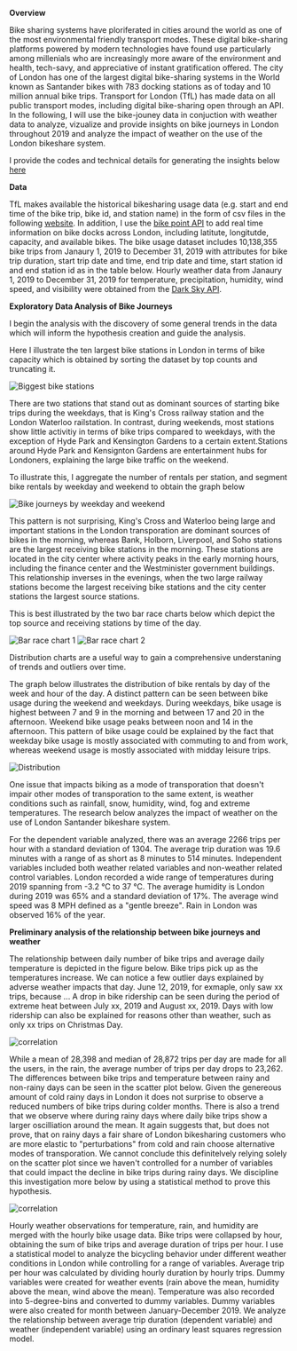 **Overview**

Bike sharing systems have ploriferated in cities around the world as one of the most environmental friendly transport modes. These digital bike-sharing platforms powered by modern technologies have found use particularly among millenials who are increasingly more aware of the environment and health,  tech-savy, and appreciative of instant gratification offered. The city of London has one of the largest digital bike-sharing systems in the World known as Santander bikes with 783 docking stations as of today and 10 million annual bike trips. Transport for London (TfL) has made data on all public transport modes, including digital bike-sharing open through an API. In the following, I will use the bike-jouney data in conjuction with weather data to analyze, vizualize and provide insights on bike journeys in London throughout 2019 and analyze the impact of weather on the use of the London bikeshare system. 

I provide the codes and technical details for generating the insights below [here](https://github.com/albagjonbalajdc/Modeling-bike-journeys-and-weather-in-London/blob/master/tfl_project_copy2.ipynb)

**Data**

TfL makes available the historical bikesharing usage data (e.g. start and end time of the bike trip, bike id, and station name) in the form of csv files in the following [website](https://cycling.data.tfl.gov.uk). In addition, I use the [bike point API](https://api.tfl.gov.uk/swagger/ui/index.html?url=/swagger/docs/v1#!/BikePoint/BikePoint_GetAll) to add real time information on bike docks across London, including latitute, longitutde, capacity, and available bikes. The bike usage dataset includes 10,138,355 bike trips from Janaury 1, 2019 to December 31, 2019 with attributes for bike trip duration, start trip date and time, end trip date and time, start station id and end station id as in the table below. Hourly weather data from Janaury 1, 2019 to December 31, 2019 for temperature, precipitation, humidity, wind speed, and visibility were obtained from the [Dark Sky API](https://darksky.net/dev/account).

**Exploratory Data Analysis of Bike Journeys**

I begin the analysis with the discovery of some general trends in the data which will inform the hypothesis creation and guide the analysis. 

Here I illustrate the ten largest bike stations in London in terms of bike capacity which is obtained by sorting the dataset by top counts and truncating it.

![Biggest bike stations](https://github.com/albagjonbalajdc/Modeling-bike-journeys-and-weather-in-London/blob/master/Unknown-2.png)

There are two stations that stand out as dominant sources of starting bike trips during the weekdays, that is King's Cross railway station and the London Waterloo railstation. In contrast, during weekends, most stations show little activitiy in terms of bike trips compared to weekdays, with the exception of Hyde Park and Kensington Gardens to a certain extent.Stations around Hyde Park and Kensignton Gardens are entertainment hubs for Londoners, explaining the large bike traffic on the weekend.

To illustrate this, I aggregate the number of rentals per station, and segment bike rentals by weekday and weekend to obtain the graph below

![Bike journeys by weekday and weekend](https://github.com/albagjonbalajdc/Modeling-bike-journeys-and-weather-in-London/blob/master/bike%20trips%20by%20weekday%20and%20weekend.png)

This pattern is not surprising, King's Cross and Waterloo being large and important stations in the London transporation are dominant sources of bikes in the morning, whereas Bank, Holborn, Liverpool, and Soho stations are the largest receiving bike stations in the morning. These stations are located in the city center where activity peaks in the early morning hours, including the finance center and the Westminister government buildings. This relationship inverses in the evenings, when the two large railway stations become the largest receiving bike stations and the city center stations the largest source stations.

This is best illustrated by the two bar race charts below which depict the top source and receiving stations by time of the day. 

![Bar race chart 1](https://github.com/albagjonbalajdc/Modeling-bike-journeys-and-weather-in-London/blob/master/animation.gif)
![Bar race chart 2](https://github.com/albagjonbalajdc/Modeling-bike-journeys-and-weather-in-London/blob/master/animation2.gif)

Distribution charts are a useful way to gain a comprehensive understaning of trends and outliers over time. 

The  graph below illustrates the distribution of bike rentals by day of the week and hour of the day. A distinct pattern can be seen between bike usage during the weekend and  weekdays. During  weekdays, bike usage is highest between 7 and 9 in the morning and between 17 and 20 in the afternoon. Weekend bike usage peaks between noon and 14 in the afternoon. This pattern of bike usage could be explained by the fact that weekday bike usage is mostly associated with commuting to and from work, whereas weekend usage is mostly associated with midday leisure trips.   

![Distribution](https://github.com/albagjonbalajdc/Modeling-bike-journeys-and-weather-in-London/blob/master/distribution_bike_trips.png)

One issue that impacts biking as a mode of transporation that doesn't impair other modes of transporation to the same extent, is weather conditions such as rainfall, snow, humidity, wind, fog and extreme temperatures. The research below analyzes the impact of weather on the use of London Santander bikeshare system. 

For the dependent variable analyzed, there was an average 2266 trips per hour with a standard deviation of 1304. The average trip duration was 19.6 minutes with a range of as short as 8 minutes to 514 minutes. Independent variables included both weather related variables and non-weather related control variables. London recorded a wide range of temperatures during 2019 spanning from -3.2 °C to 37 °C. The average humidity is London during 2019 was 65% and a standard deviation of 17%. The average wind speed was 8 MPH defined as a "gentle breeze". Rain in London was observed 16% of the year. 

**Preliminary analysis of the relationship between bike journeys and weather**

The relationship between daily number of bike trips and average daily temperature is depicted in the figure below. Bike trips pick up as the temperatures increase. We can notice a few outlier days explained by adverse weather impacts that day. June 12, 2019, for exmaple, only saw xx trips, because ... A drop in bike ridership can be seen during the period of extreme heat between July xx, 2019 and August xx, 2019. Days with low ridership can also be explained for reasons other than weather, such as only xx trips on Christmas Day.  

![correlation](https://github.com/albagjonbalajdc/Modeling-bike-journeys-and-weather-in-London/blob/master/relationship%20between%20bike%20usage%20and%20temperature.png)

While a mean of 28,398 and median of 28,872 trips per day are made for all the users, in the rain, the average number of trips per day drops to 23,262. The differences between bike trips and temperature between rainy and non-rainy days can be seen in the scatter plot below. Given the genereous amount of cold rainy days in London it does not surprise to observe a reduced numbers of bike trips during colder months. There is also a trend that we observe where during rainy days where daily bike trips show a larger oscilliation around the mean. It again suggests that, but does not prove, that on rainy days a fair share of London bikesharing customers who are more elastic to "perturbations" from cold and rain choose alternative modes of transporation. We cannot conclude this definitelvely relying solely on the scatter plot since we haven't controlled for a number of variables that could impact the decline in bike trips during rainy days. We discipline this investigation more below by using a statistical method to prove this hypothesis. 

![correlation](https://github.com/albagjonbalajdc/Modeling-bike-journeys-and-weather-in-London/blob/master/scatterplot.png)

Hourly weather observations for temperature, rain, and humidity are merged with the hourly bike usage data. Bike trips were collapsed by hour, obtaining the sum of bike trips and average duration of trips per hour. I use a statistical model to analyze the bicycling behavior under different weather conditions in London while controlling for a range of variables. Average trip per hour was calculated by dividing hourly duration by hourly trips. Dummy variables were created for weather events (rain above the mean, humidity above the mean, wind above the mean). Temperature was also recorded into 5-degree-bins and converted to dummy variables. Dummy variables were also created for month between January-December 2019. We analyze the relationship between average trip duration (dependent variable) and weather (independent variable) using an ordinary least squares regression model. 
